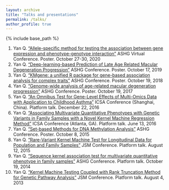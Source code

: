 ```yaml
---
layout: archive
title: "Talks and presentations"
permalink: /talks/
author_profile: true
---
```


{% include base_path %}

1.	Yan Q. <a href="/files/ASHG_2020.pdf">“Allele-specific method for testing the association between gene expression and phenotype-genotype interaction”</a> ASHG Virtual Conference. Poster. October 27-30, 2020
1.	Yan Q. <a href="/files/ASHG_2019.pdf">“Deep-learning-based Prediction of Late Age Related Macular Degeneration Progression”</a> ASHG Conference. Poster. October 17, 2019
2.	Yan Q. <a href="/files/ASHG_2018.pdf">“KMgene: a unified R package for gene-based association analysis for complex traits”</a> ASHG Conference. Poster. October 19, 2018
3.	Yan Q. <a href="/files/ASHG_2017.pdf">“Genome-wide analysis of age-related macular degeneration progression”</a> ASHG Conference. Poster. October 19, 2017
4.	Yan Q. <a href="/files/ICSA_China_Slides_2016.pdf">“An Omnibus Test for Gene-Level Effects of Multi-Omics Data with Application to Childhood Asthma”</a> ICSA Conference (Shanghai, China). Platform talk. December 22, 2016
5.	Yan Q. <a href="/files/ICSA2016.pdf">“Associating Multivariate Quantitative Phenotypes with Genetic Variants in Family Samples with a Novel Kernel Machine Regression Method”</a> ICSA Conference (Atlanta, GA). Platform talk. June 13, 2016
6.	Yan Q. <a href="/files/ASHG2015.pdf">“Set-based Methods for DNA Methylation Analysis”</a> ASHG Conference. Poster. October 8, 2015
7.	Yan Q. <a href="/files/JSM2015.pdf">“Rare-Variant Kernel Machine Test for Longitudinal Data for Population and Family Samples”</a> JSM Conference. Platform talk. August 12, 2015
8.	Yan Q. <a href="/files/ASHG_2014.pdf">“Sequence kernel association test for multivariate quantitative phenotype in family samples”</a> ASHG Conference. Platform talk. October 19, 2014
9.	Yan Q. <a href="/files/JSM2013.pdf">“Kernel Machine Testing Coupled with Rank Truncation Method for Genetic Pathway Analysis”</a> JSM Conference. Platform talk. August 4, 2013

